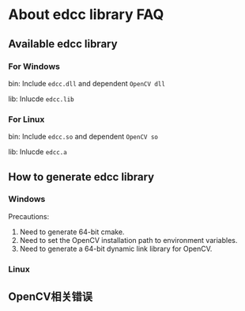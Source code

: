 # About edcc library FAQ

## Available edcc library

### For Windows

bin: Include `edcc.dll` and dependent `OpenCV dll`

lib: Inlucde `edcc.lib`

### For Linux

bin: Include `edcc.so` and dependent `OpenCV so`

lib: Inlucde `edcc.a`

## How to generate edcc library

### Windows

Precautions:

1. Need to generate 64-bit cmake.
1. Need to set the OpenCV installation path to environment variables.
1. Need to generate a 64-bit dynamic link library for OpenCV.

### Linux

## OpenCV相关错误